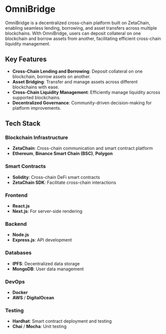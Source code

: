 # OmniBridge

OmniBridge is a decentralized cross-chain platform built on ZetaChain, enabling seamless lending, borrowing, and asset transfers across multiple blockchains. With OmniBridge, users can deposit collateral on one blockchain and borrow assets from another, facilitating efficient cross-chain liquidity management.

## Key Features
- **Cross-Chain Lending and Borrowing**: Deposit collateral on one blockchain, borrow assets on another.
- **Asset Bridging**: Transfer and manage assets across different blockchains with ease.
- **Cross-Chain Liquidity Management**: Efficiently manage liquidity across supported blockchains.
- **Decentralized Governance**: Community-driven decision-making for platform improvements.

## Tech Stack

### Blockchain Infrastructure
- **ZetaChain**: Cross-chain communication and smart contract platform
- **Ethereum**, **Binance Smart Chain (BSC)**, **Polygon**

### Smart Contracts
- **Solidity**: Cross-chain DeFi smart contracts
- **ZetaChain SDK**: Facilitate cross-chain interactions

### Frontend
- **React.js**
- **Next.js**: For server-side rendering

### Backend
- **Node.js**
- **Express.js**: API development

### Databases
- **IPFS**: Decentralized data storage
- **MongoDB**: User data management

### DevOps
- **Docker**
- **AWS** / **DigitalOcean**

### Testing
- **Hardhat**: Smart contract deployment and testing
- **Chai** / **Mocha**: Unit testing

